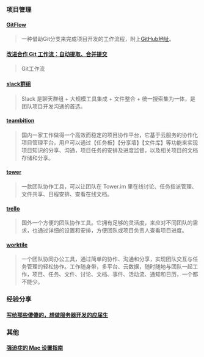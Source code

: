 ### 项目管理

#### [GitFlow](http://nvie.com/posts/a-successful-git-branching-model/)
>  一种借助Git分支来完成项目开发的工作流程，附上[GitHub地址](https://github.com/nvie/gitflow)。

#### [改进合作 Git 工作流：自动提取、合并提交](http://tech.meituan.com/improving-git-flow_squashing-commits.html)
> Git工作流

#### [slack群组](http://slack.com/)
> Slack 是聊天群组 + 大规模工具集成 + 文件整合 + 统一搜索集为一体，是团队项目开发沟通的首选。

####  [teambition](https://www.teambition.com/)
> 国内一家工作做得一个高效而稳定的项目协作平台，它基于云服务的协作化项目管理平台，用户可以通过【任务板】【分享墙】【文件库】等功能来实现项目知识的分享、沟通，项目任务的安排及进度监督，以及相关项目的文档存储和分享。

#### [tower](https://tower.im/)
> 一款团队协作工具，可以让团队在 Tower.im 里在线讨论、任务指派管理、文件共享、日程安排、查看在线文档。

####  [trello](https://trello.com/)
> 国外一个方便的团队协作工具。它拥有足够的灵活度，来应对不同团队的需求，也通过详细的设置和安排，方便团队或项目负责人查看项目进度。

####  [worktile](https://worktile.com/)
> 一个团队协同办公工具，通过简单的协作、沟通和分享，实现团队交互与任务管理的轻松协作。工作随身带，多平台、云数据，随时随地与团队一起工作，项目、任务、文件、讨论、文档、事件、活动流、通知和日历，一个都不能少。

### 经验分享

#### [写给那些傻傻的，想做服务器开发的应届生](http://blog.devtang.com/blog/2015/10/07/why-fresh-wants-to-do-server-dev/)

### 其他

#### [强迫症的 Mac 设置指南](https://github.com/macdao/ocds-guide-to-setting-up-mac)
